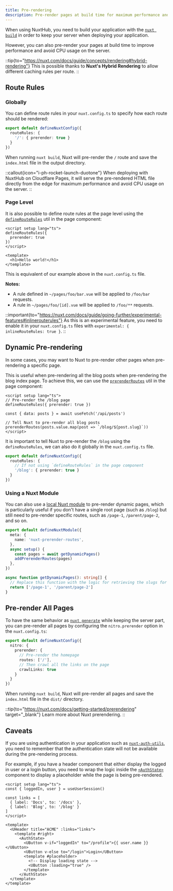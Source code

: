 ```yaml
---
title: Pre-rendering
description: Pre-render pages at build time for maximum performance and avoid CPU usage on the server.
---
```


When using NuxtHub, you need to build your application with the [`nuxt build`](https://nuxt.com/docs/api/commands/build) in order to keep your server when deploying your application.

However, you can also pre-render your pages at build time to improve performance and avoid CPU usage on the server.

::tip{to="https://nuxt.com/docs/guide/concepts/rendering#hybrid-rendering"}
This is possible thanks to **Nuxt's Hybrid Rendering** to allow different caching rules per route.
::

## Route Rules

### Globally

You can define route rules in your `nuxt.config.ts` to specify how each route should be rendered:

```ts [nuxt.config.ts]
export default defineNuxtConfig({
  routeRules: {
    '/': { prerender: true }
  }
})
```

When running `nuxt build`, Nuxt will pre-render the `/` route and save the `index.html` file in the output directory. 

::callout{icon="i-ph-rocket-launch-duotone"}
When deploying with NuxtHub on Cloudflare Pages, it will serve the pre-rendered HTML file directly from the edge for maximum performance and avoid CPU usage on the server.
::

### Page Level

It is also possible to define route rules at the page level using the [`defineRouteRules`](https://nuxt.com/docs/api/utils/define-route-rules) util in the page component:

```vue [pages/index.vue]
<script setup lang="ts">
defineRouteRules({
  prerender: true
})
</script>

<template>
  <h1>Hello world!</h1>
</template>
```

This is equivalent of our example above in the `nuxt.config.ts` file.

**Notes:**
- A rule defined in `~/pages/foo/bar.vue` will be applied to `/foo/bar` requests.
- A rule in `~/pages/foo/[id].vue` will be applied to `/foo/**` requests.

::important{to="https://nuxt.com/docs/guide/going-further/experimental-features#inlinerouterules"}
As this is an experimental feature, you need to enable it in your `nuxt.config.ts` files with `experimental: { inlineRouteRules: true }`.
::

## Dynamic Pre-rendering

In some cases, you may want to Nuxt to pre-render other pages when pre-rendering a specific page.

This is useful when pre-rendering all the blog posts when pre-rendering the blog index page. To achieve this, we can use the [`prerenderRoutes`](https://nuxt.com/docs/api/utils/prerender-routes) util in the page component:

```vue [pages/blog/index.vue]
<script setup lang="ts">
// Pre-render the /blog page
defineRouteRules({ prerender: true })

const { data: posts } = await useFetch('/api/posts')

// Tell Nuxt to pre-render all blog posts
prerenderRoutes(posts.value.map(post => `/blog/${post.slug}`))
</script>
```

It is important to tell Nuxt to pre-render the `/blog` using the `defineRouteRules`, we can also do it globally in the `nuxt.config.ts` file.

```ts [nuxt.config.ts]
export default defineNuxtConfig({
  routeRules: {
    // If not using `defineRouteRules` in the page component
    '/blog': { prerender: true }
  }
})
```

### Using a Nuxt Module

You can also use a [local Nuxt module](https://nuxt.com/docs/guide/going-further/modules) to pre-render dynamic pages, which is particularly useful if you don't have a single root page (such as `/blog`) but still need to pre-render specific routes, such as `/page-1`, `/parent/page-2`, and so on.

```ts [modules/prerender-routes.ts]
export default defineNuxtModule({
  meta: {
    name: 'nuxt-prerender-routes',
  },
  async setup() {
    const pages = await getDynamicPages()
    addPrerenderRoutes(pages)
  },
})

async function getDynamicPages(): string[] {
  // Replace this function with the logic for retrieving the slugs for your pages.
  return ['/page-1', '/parent/page-2']
}
```

## Pre-render All Pages

To have the same behavior as [`nuxt generate`](https://nuxt.com/docs/api/commands/generate) while keeping the server part, you can pre-render all pages by configuring the `nitro.prerender` option in the `nuxt.config.ts`:

```ts [nuxt.config.ts]
export default defineNuxtConfig({
  nitro: {
    prerender: {
      // Pre-render the homepage
      routes: ['/'],
      // Then crawl all the links on the page
      crawlLinks: true
    }
  }
})
```

When running `nuxt build`, Nuxt will pre-render all pages and save the `index.html` file in the `dist/` directory.

::tip{to="https://nuxt.com/docs/getting-started/prerendering" target="_blank"}
Learn more about Nuxt prerendering.
::

## Caveats

If you are using authentication in your application such as [`nuxt-auth-utils`](https://github.com/Atinux/nuxt-auth-utils), you need to remember that the authentication state will not be available during the pre-rendering process.

For example, if you have a header component that either display the logged in user or a login button, you need to wrap the logic inside the [`<AuthState>`](https://github.com/atinux/nuxt-auth-utils?tab=readme-ov-file#authstate-component) component to display a placeholder while the page is being pre-rendered.

```vue [components/AppHeader.vue]
<script setup lang="ts">
const { loggedIn, user } = useUserSession()

const links = [
  { label: 'Docs', to: '/docs' },
  { label: 'Blog', to: '/blog' }
]
</script>

<template>
  <UHeader title="ACME" :links="links">
    <template #right>
      <AuthState>
        <UButton v-if="loggedIn" to="/profile">{{ user.name }}</UButton>
        <UButton v-else to="/login">Login</UButton>
        <template #placeholder>
          <!-- Display loading state -->
          <UButton :loading="true" />
        </template>
      </AuthState>
  </template>
</template>
```
